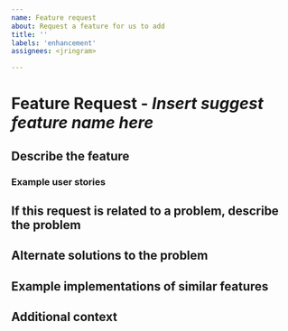 ```yaml
---
name: Feature request
about: Request a feature for us to add
title: ''
labels: 'enhancement'
assignees: <jringram>

---
```


# Feature Request - *Insert suggest feature name here*
## Describe the feature
<!-- 
    A clear and concise description of the feature.
-->

### Example user stories
<!-- 
    By adding some user stories, the feature is easier to test and analyse.

    e.g.

    As a <role>,
    I would like to be able to <capability>, 
    So that <receive benefit>
-->

## If this request is related to a problem, describe the problem
<!-- 
    A clear and concise description of what the problem is.
    I'm frustrated that / when [...] 
-->

## Alternate solutions to the problem
<!-- 
    A clear and concise description of any alternative solutions that would have the same effect.

    Please do some analysis of the alternate solutions and explain why they aren't best suited here.
-->

## Example implementations of similar features
<!--
    If possible, please show / link to some example implementations of the proposed feature or similar features.
-->

## Additional context
<!-- 
    Add any other information about the feature, such as screenshots / mockups / pseudocode may be useful to place here.
    
    Remember the more information, the more the community can help.
 -->

